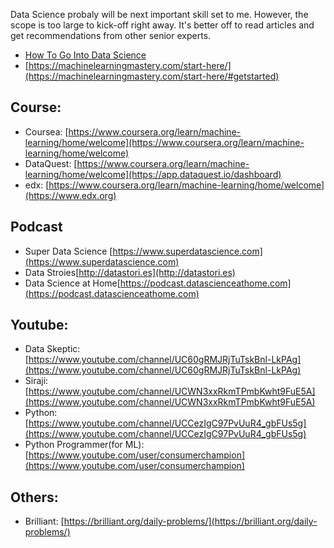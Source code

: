 

Data Science probaly will be next important skill set to me. However, the scope is too large to kick-off right away.
It's better off to read articles and get recommendations from other senior experts.

- [How To Go Into Data Science](https://www.kdnuggets.com/2019/04/data-science-ultimate-questions-answers-aspiring-data-scientists.html?fbclid=IwAR312AJI7_mEQvQ7eAQcq-LtdtVBMyrqBJz6DkTgOZclLl_q5vJryElZARE#.XL5QkC9vVH4.facebook)
- [https://machinelearningmastery.com/start-here/](https://machinelearningmastery.com/start-here/#getstarted)

## Course:
- Coursea: [https://www.coursera.org/learn/machine-learning/home/welcome](https://www.coursera.org/learn/machine-learning/home/welcome)
- DataQuest: [https://www.coursera.org/learn/machine-learning/home/welcome](https://app.dataquest.io/dashboard)
- edx: [https://www.coursera.org/learn/machine-learning/home/welcome](https://www.edx.org)

## Podcast
- Super Data Science [https://www.superdatascience.com](https://www.superdatascience.com)
- Data Stroies[http://datastori.es](http://datastori.es)
- Data Science at Home[https://podcast.datascienceathome.com](https://podcast.datascienceathome.com)

## Youtube:
- Data Skeptic: [https://www.youtube.com/channel/UC60gRMJRjTuTskBnl-LkPAg](https://www.youtube.com/channel/UC60gRMJRjTuTskBnl-LkPAg)
- Siraji: [https://www.youtube.com/channel/UCWN3xxRkmTPmbKwht9FuE5A](https://www.youtube.com/channel/UCWN3xxRkmTPmbKwht9FuE5A)
- Python: [https://www.youtube.com/channel/UCCezIgC97PvUuR4_gbFUs5g](https://www.youtube.com/channel/UCCezIgC97PvUuR4_gbFUs5g)
- Python Programmer(for ML): [https://www.youtube.com/user/consumerchampion](https://www.youtube.com/user/consumerchampion)

## Others:
- Brilliant: [https://brilliant.org/daily-problems/](https://brilliant.org/daily-problems/)
